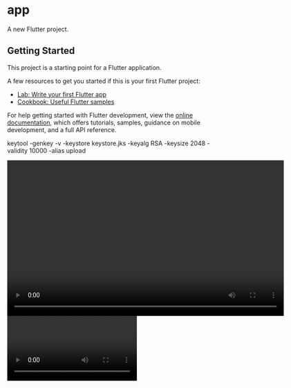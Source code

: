 # app

A new Flutter project.

## Getting Started

This project is a starting point for a Flutter application.

A few resources to get you started if this is your first Flutter project:

- [Lab: Write your first Flutter app](https://docs.flutter.dev/get-started/codelab)
- [Cookbook: Useful Flutter samples](https://docs.flutter.dev/cookbook)

For help getting started with Flutter development, view the
[online documentation](https://docs.flutter.dev/), which offers tutorials,
samples, guidance on mobile development, and a full API reference.

keytool -genkey -v -keystore keystore.jks -keyalg RSA -keysize 2048 -validity 10000 -alias upload

<video width="640" height="360" controls>
  <source src="video.mp4" type="video/mp4">
  Your browser does not support the video tag.
</video>
<video controls src="video.mp4" title="Title"></video>
